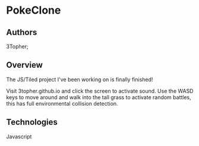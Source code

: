 # PokeClone

## Authors
3Topher;

## Overview
The JS/Tiled project I've been working on is finally finished!

Visit 3topher.github.io and click the screen to activate sound. Use the WASD keys to move around and walk into the tall grass to activate random battles, this has full environmental collision detection. 

## Technologies
Javascript
